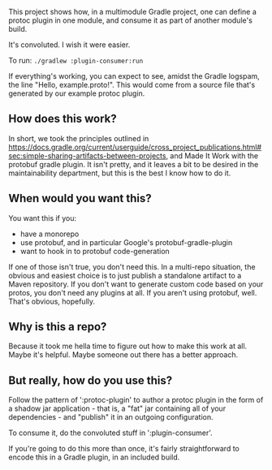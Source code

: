 This project shows how, in a multimodule Gradle project, one can define a protoc plugin in one module, and consume it as part of another module's build.

It's convoluted.  I wish it were easier.

To run:
`./gradlew :plugin-consumer:run`

If everything's working, you can expect to see, amidst the Gradle logspam, the line "Hello, example.proto!".  This would come from a source file that's generated by our example protoc plugin.

## How does this work?

In short, we took the principles outlined in https://docs.gradle.org/current/userguide/cross_project_publications.html#sec:simple-sharing-artifacts-between-projects, and Made It Work with the protobuf gradle plugin.  It isn't pretty, and it leaves a bit to be desired in the maintainability department, but this is the best I know how to do it.

## When would you want this?

You want this if you:
- have a monorepo
- use protobuf, and in particular Google's protobuf-gradle-plugin
- want to hook in to protobuf code-generation

If one of those isn't true, you don't need this.  In a multi-repo situation, the obvious and easiest choice is to just publish a standalone artifact to a Maven repository.  If you don't want to generate custom code based on your protos, you don't need any plugins at all.  If you aren't using protobuf, well.  That's obvious, hopefully.

## Why is this a repo?

Because it took me hella time to figure out how to make this work at all.  Maybe it's helpful.  Maybe someone out there has a better approach.

## But really, how do you use this?

Follow the pattern of ':protoc-plugin' to author a protoc plugin in the form of a shadow jar application - that is, a "fat" jar containing all of your dependencies - and "publish" it in an outgoing configuration.

To consume it, do the convoluted stuff in ':plugin-consumer'.

If you're going to do this more than once, it's fairly straightforward to encode this in a Gradle plugin, in an included build.
